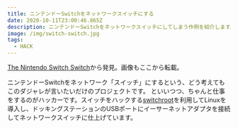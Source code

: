 ```yaml
---
title: ニンテンドーSwitchをネットワークスイッチにする
date: 2020-10-11T23:00:46.865Z
description: ニンテンドーSwitchをネットワークスイッチにしてしまう作例を紹介します。
image: /img/switch-switch.jpg
tags:
  - HACK
---
```

[The Nintendo Switch Switch](https://blog.cynthia.re/post/nintendo-switch-ethernet-switch)から発見。画像もここから転載。

ニンテンドーSwitchをネットワーク「スイッチ」にするという、どう考えてもこのダジャレが言いたいだけのプロジェクトです。
といいつつ、ちゃんと仕事をするのがハッカーです。スイッチをハックする[switchroot](https://switchroot.org/)を利用してLinuxを導入し、ドッキングステーションのUSBポートにイーサーネットアダプタを接続してネットワークスイッチに仕上げています。
